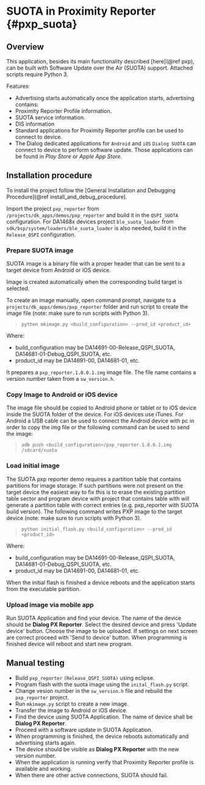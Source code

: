 SUOTA in Proximity Reporter {#pxp_suota}
======================

## Overview

This application, besides its main functionality described [here](@ref pxp), can be built with Software Update over the Air (SUOTA) support.
Attached scripts require Python 3.

Features:

- Advertising starts automatically once the application starts, advertising contains:
 - Proximity Reporter Profile information.
 - SUOTA service information.
 - DIS information
- Standard applications for Proximity Reporter profile can be used to connect to device.
- The Dialog dedicated applications for `Android` and `iOS` `Dialog SUOTA` can connect to device to perform software update.
Those applications can be found in _Play Store_ or _Apple App Store_.

## Installation procedure

To install the project follow the [General Installation and Debugging Procedure](@ref install_and_debug_procedure).

Import the project `pxp_reporter` from `/projects/dk_apps/demos/pxp_reporter` and build it in the `QSPI_SUOTA`
configuration. For DA1468x devices project `ble_suota_loader` from  `sdk/bsp/system/loaders/ble_suota_loader`
is also needed, build it in the `Release_QSPI` configuration.

### Prepare SUOTA image

SUOTA image is a binary file with a proper header that can be sent to a target device from Android or iOS device.

Image is created automatically when the corresponding build target is selected.

To create an image manually, open command prompt, navigate to a `projects/dk_apps/demos/pxp_reporter` folder
and run script to create the image file (note: make sure to run scripts with Python 3).

> `python mkimage.py <build_configuration> --prod_id <product_id>`

Where:
- build_configuration may be DA14691-00-Release_QSPI_SUOTA, DA14681-01-Debug_QSPI_SUOTA, etc.
- product_id may be DA14691-00, DA14681-01, etc.

It prepares a `pxp_reporter.1.0.0.1.img` image file. The file name contains
a version number taken from a `sw_version.h`.

### Copy Image to Android or iOS device

The image file should be copied to Android phone or tablet or to iOS device inside the SUOTA folder of the device.
For iOS devices use iTunes.
For Android a USB cable can be used to connect the Android device with pc in order to copy the img file or the following command can be used to send the image:

> `adb push <build_configuration>/pxp_reporter.1.0.0.1.img /sdcard/suota`

### Load initial image

The SUOTA pxp reporter demo requires a partition table that contains partitions for image storage. If such partitions
were not present on the target device the easiest way to fix this is to erase the existing partition table sector and
program device with project that contains table with will generate a partition table with correct entries
(e.g. pxp_reporter with SUOTA build version).
The following command writes PXP image to the target device (note: make sure to run scripts with Python 3).

> `python initial_flash.py <build_configuration> --prod_id <product_id>`

Where:
- build_configuration may be DA14691-00-Release_QSPI_SUOTA, DA14681-01-Debug_QSPI_SUOTA, etc.
- product_id may be DA14691-00, DA14681-01, etc.

When the initial flash is finished a device reboots and the application starts from the executable partition.

### Upload image via mobile app

Run SUOTA Application and find your device. The name of the device should be **Dialog PX Reporter**.
Select the desired device and press 'Update device' button. Choose the image to be uploaded.
If settings on next screen are correct proceed with 'Send to device' button.
When programming is finished device will reboot and start new program.

## Manual testing

- Build `pxp_reporter` `(Release_QSPI_SUOTA)` using eclipse.
- Program flash with the suota image using the `inital_flash.py` script.
- Change vesion number in the `sw_version.h` file and rebuild the `pxp_reporter` project.
- Run `mkimage.py` script to create a new image.
- Transfer the image to Android or iOS device.
- Find the device using SUOTA Application. The name of device shall be **Dialog PX Reporter**.
- Proceed with a software update in SUOTA Application.
- When programming is finished, the device reboots automatically and advertising starts again.
- The device should be visible as **Dialog PX Reporter** with the new version number.
- When the application is running verify that Proximity Reporter profile is available and working.
- When there are other active connections, SUOTA should fail.
